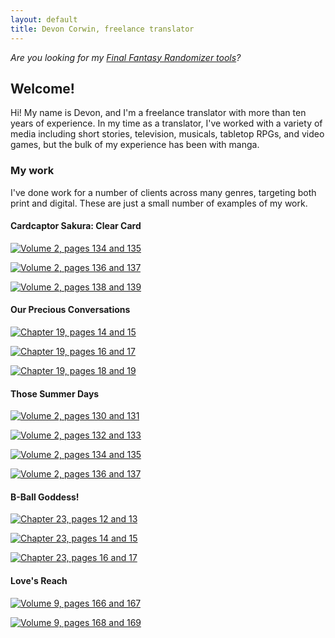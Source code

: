 ```yaml
---
layout: default
title: Devon Corwin, freelance translator
---
```

_Are you looking for my [Final Fantasy Randomizer tools](https://devonwcorwin.github.io/fftracker/)?_

## Welcome!

Hi! My name is Devon, and I'm a freelance translator with more than ten years of experience. 
In my time as a translator, I've worked with a variety of media including short stories, television, 
musicals, tabletop RPGs, and video games, but the bulk of my experience has been with manga.

### My work

I've done work for a number of clients across many genres, targeting both print and digital. 
These are just a small number of examples of my work.

#### Cardcaptor Sakura: Clear Card

[![Volume 2, pages 134 and 135](/assets/thumb/ccscc-02-134-5.jpg)](/assets/ccscc-02-134-5.jpg)

[![Volume 2, pages 136 and 137](/assets/thumb/ccscc-02-136-7.jpg)](/assets/ccscc-02-136-7.jpg)

[![Volume 2, pages 138 and 139](/assets/thumb/ccscc-02-138-9.jpg)](/assets/ccscc-02-138-9.jpg)

#### Our Precious Conversations

[![Chapter 19, pages 14 and 15](/assets/thumb/bokutokimi-019-14-5.jpg)](/assets/bokutokimi-019-14-5.jpg)

[![Chapter 19, pages 16 and 17](/assets/thumb/bokutokimi-019-16-7.jpg)](/assets/bokutokimi-019-16-7.jpg)

[![Chapter 19, pages 18 and 19](/assets/thumb/bokutokimi-019-18-9.jpg)](/assets/bokutokimi-019-18-9.jpg)

#### Those Summer Days

[![Volume 2, pages 130 and 131](/assets/thumb/summer-02-130-1.jpg)](/assets/summer-02-130-1.jpg)

[![Volume 2, pages 132 and 133](/assets/thumb/summer-02-132-3.jpg)](/assets/summer-02-132-3.jpg)

[![Volume 2, pages 134 and 135](/assets/thumb/summer-02-134-5.jpg)](/assets/summer-02-134-5.jpg)

[![Volume 2, pages 136 and 137](/assets/thumb/summer-02-136-7.jpg)](/assets/summer-02-136-7.jpg)

#### B-Ball Goddess!

[![Chapter 23, pages 12 and 13](/assets/thumb/bball-023-12-3.jpg)](/assets/bball-023-12-3.jpg)

[![Chapter 23, pages 14 and 15](/assets/thumb/bball-023-14-5.jpg)](/assets/bball-023-14-5.jpg)

[![Chapter 23, pages 16 and 17](/assets/thumb/bball-023-16-7.jpg)](/assets/bball-023-16-7.jpg)

#### Love's Reach

[![Volume 9, pages 166 and 167](/assets/thumb/lovesreach-09-166-7.jpg)](/assets/lovesreach-09-166-7.jpg)

[![Volume 9, pages 168 and 169](/assets/thumb/lovesreach-09-168-9.jpg)](/assets/lovesreach-09-168-9.jpg)
